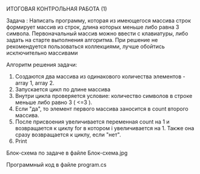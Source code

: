 ИТОГОВАЯ КОНТРОЛЬНАЯ РАБОТА (1)

Задача : 
Написать программу, которая из имеющегося массива строк формирует массив из строк, длина которых меньше либо равна 3 символа. 
Первоначальный массив можно ввести с клавиатуры, либо задать на старте выполнения алгоритма. 
При решение не рекомендуется пользоваться коллекциями, лучше обойтись исключительно массивами

Алгоритм решения задачи:
1. Создаются два массива из одинакового количества элементов - array 1, array 2.
2. Запускается цикл по длине массива
3. Внутри цикла проверяется условие: количество символов в строке меньше либо равно 3 ( <=3 ). 
4. Если "да", то элемент первого массива заносится в count второго массива. 
5. После присвоения увеличивается переменная count на 1 и возвращается к циклу for в котором i увеличивается на 1. Также она сразу возвращается к циклу, если "нет".
6. Print 

Блок-схема по задаче в файле Блок-схема.jpg

Программный код в файле program.cs

